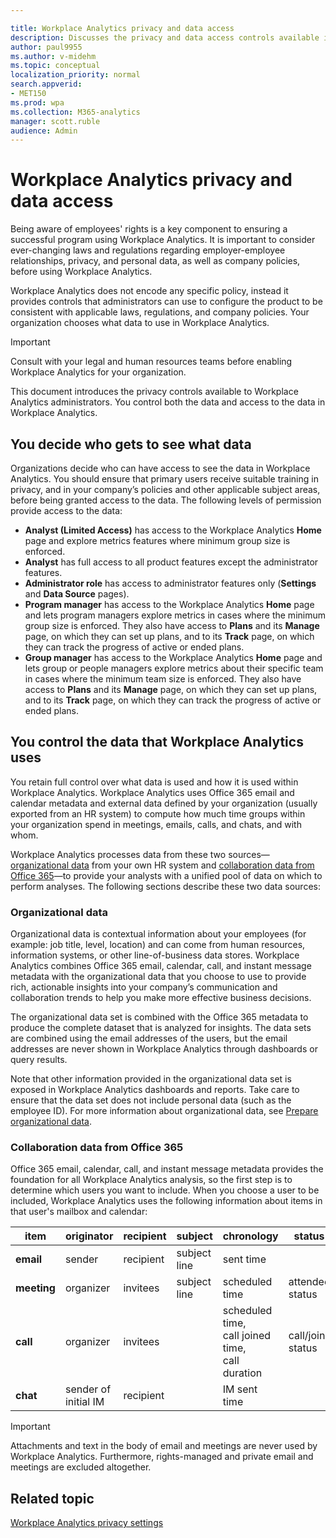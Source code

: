 ```yaml
---

title: Workplace Analytics privacy and data access
description: Discusses the privacy and data access controls available in Workplace Analytics  
author: paul9955
ms.author: v-midehm
ms.topic: conceptual
localization_priority: normal
search.appverid:
- MET150 
ms.prod: wpa
ms.collection: M365-analytics
manager: scott.ruble
audience: Admin
---
```


# Workplace Analytics privacy and data access

Being aware of employees' rights is a key component to ensuring a successful program using Workplace Analytics. It is important to consider ever-changing laws and regulations regarding employer-employee relationships, privacy, and personal data, as well as company policies, before using Workplace Analytics.

Workplace Analytics does not encode any specific policy, instead it provides controls that administrators can use to configure the product to be consistent with applicable laws, regulations, and company policies. Your organization chooses what data to use in Workplace Analytics.

>[!Important]
> Consult with your legal and human resources teams before enabling Workplace Analytics for your organization.

This document introduces the privacy controls available to Workplace Analytics administrators. You control both the data and access to the data in Workplace Analytics.

## You decide who gets to see what data

Organizations decide who can have access to see the data in Workplace Analytics. You should ensure that primary users receive suitable training in privacy, and in your company’s policies and other applicable subject areas, before being granted access to the data. The following levels of permission provide access to the data:

* **Analyst (Limited Access)** has access to the Workplace Analytics **Home** page and explore metrics features where minimum group size is enforced.
* **Analyst** has full access to all product features except the administrator features.
* **Administrator role** has access to administrator features only (**Settings** and **Data Source** pages).
* **Program manager** has access to the Workplace Analytics **Home** page and lets program managers explore metrics in cases where the minimum group size is enforced. They also have access to **Plans** and its **Manage** page, on which they can set up plans, and to its **Track** page, on which they can track the progress of active or ended plans.
* **Group manager** has access to the Workplace Analytics **Home** page and lets group or people managers explore metrics about their specific team in cases where the minimum team size is enforced. They also have access to **Plans** and its **Manage** page, on which they can set up plans, and to its **Track** page, on which they can track the progress of active or ended plans.

## You control the data that Workplace Analytics uses

You retain full control over what data is used and how it is used within Workplace Analytics. Workplace Analytics uses Office 365 email and calendar metadata and external data defined by your organization (usually exported from an HR system) to compute how much time groups within your organization spend in meetings, emails, calls, and chats, and with whom.

Workplace Analytics processes data from these two sources&mdash;[organizational data](#organizational-data) from your own HR system and [collaboration data from Office 365](#collaboration-data-from-office-365)&mdash;to provide your analysts with a unified pool of data on which to perform analyses. The following sections describe these two data sources:

### Organizational data

Organizational data is contextual information about your employees (for example: job title, level, location) and can come from human resources, information systems, or other line-of-business data stores. Workplace Analytics combines Office 365 email, calendar, call, and instant message metadata with the organizational data that you choose to use to provide rich, actionable insights into your company’s communication and collaboration trends to help you make more effective business decisions.

The organizational data set is combined with the Office 365 metadata to produce the complete dataset that is analyzed for insights. The data sets are combined using the email addresses of the users, but the email addresses are never shown in Workplace Analytics through dashboards or query results.

Note that other information provided in the organizational data set is exposed in Workplace Analytics dashboards and reports. Take care to ensure that the data set does not include personal data (such as the employee ID).
For more information about organizational data, see [Prepare organizational data](~/setup/prepare-organizational-data.md).

### Collaboration data from Office 365

Office 365 email, calendar, call, and instant message metadata provides the foundation for all Workplace Analytics analysis, so the first step is to determine which users you want to include. When you choose a user to be included, Workplace Analytics uses the following information about items in that user's mailbox and calendar:

 | item | originator | recipient | subject | chronology | status | venue |
 | ---- | ---- | ---- | ---- | ---- | ---- | ---- | 
 | **email** | sender | recipient | subject line | sent time |  |  | 
 | **meeting** | organizer | invitees | subject line | scheduled time | attendee status | scheduled location | 
 | **call** | organizer | invitees |  | scheduled time, <br>call joined time, <br>call duration | call/join status |  | 
 | **chat** | sender of <br>initial IM | recipient |  | IM sent time |  |  | 

<!-- THE ABOVE TABLE MIGHT REPLACE THE FOLLOWING SECTIONS 
#### Header information from email

* Who the sender is
* Who the recipient is
* When was the email sent
* What the subject line is

#### Header information from meetings

* Who organized the meeting
* Who the invitees are and what their attendee status is
* When the meeting was scheduled
* Where the meeting was scheduled to be held
* What the subject line is

#### Header information from instant messages

* Who sent the instant message
* Who received the instant message
* When the instant message was sent

#### Header information from calls

* Who organized the call
* When the call was joined
* Who the invitees were and what their attendee/call join status was
* When the call was scheduled (if it was a scheduled call)
* The duration of the call

-->

> [!Important]
> Attachments and text in the body of email and meetings are never used by Workplace Analytics. Furthermore, rights-managed and private email and meetings are excluded altogether.

## Related topic

[Workplace Analytics privacy settings](../use/settings.md#privacy-settings)
